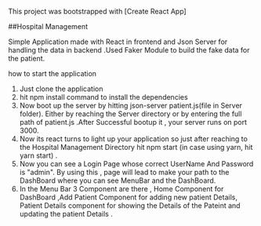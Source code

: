 This project was bootstrapped with [Create React App]

##Hospital Management

Simple Application made with React in frontend and Json Server for handling the data in backend .Used Faker Module to build the fake data for the patient. 

how to start the application
1. Just clone the application 
2. hit npm install command to install the dependencies
3. Now boot up the server by hitting json-server patient.js(file in Server folder). Either by reaching the Server directory or by entering the full path of patient.js .After Successful bootup it , your server runs on port 3000. 
4. Now its react turns to light up your application so just after reaching to the Hospital Management Directory hit npm start (in case using yarn, hit yarn start) .
5. Now you can see a Login Page whose correct UserName And Password is "admin". By using this , page will lead to make your path to the DashBoard where you can see MenuBar and the DashBoard.
6. In the Menu Bar 3 Component are there , Home Component for DashBoard ,Add Patient Component for adding new patient Details, Patient Details component for showing the Details of the Pateint and updating the patient Details .
